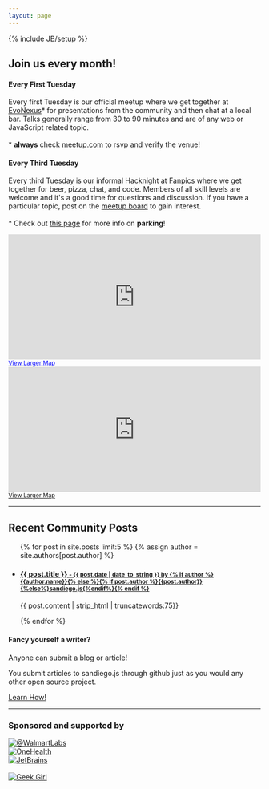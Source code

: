 ```yaml
---
layout: page
---
```

{% include JB/setup %}

<h2 class="center"> Join us every month!</h2>

<div class="row">
  <div class="span6">
  <h4>Every First Tuesday</h4>
  <p>
  Every first Tuesday is our official meetup where we get together at <a href="https://www.commnexus.org/incubator/">EvoNexus</a>* for
  presentations from the community and then chat at a local bar. Talks generally range
  from 30 to 90 minutes and are of any web or JavaScript related topic.<br><br>
  * <strong>always</strong> check <a href="http://www.meetup.com/sandiegojs/">meetup.com</a> to rsvp and verify the venue!
  </p>
  </div>
  <div class="span6">
  <h4>Every Third Tuesday</h4>
  <p>
  Every third Tuesday is our informal Hacknight at <a href="https://www.fanpics.com/">Fanpics</a> where we get together for beer, pizza, chat,
  and code. Members of all skill levels are welcome and it's a good time for questions
  and discussion. If you have a particular topic, post on the <a href="http://www.meetup.com/sandiegojs/">meetup board</a> to gain interest.<br><br>
  * Check out <a href="{{BASE_PATH}}/hacknight.html">this page</a> for more info on <b>parking</b>!
  </p>
  </div>
</div>

<div class="row">
  <div class="span6">
   <iframe width="100%" height="250" frameborder="0" scrolling="no" marginheight="0" marginwidth="0" src="https://www.google.com/maps/embed?pb=!1m18!1m12!1m3!1d3356.903190390947!2d-117.16459374999997!3d32.715200099999954!2m3!1f0!2f0!3f0!3m2!1i1024!2i768!4f13.1!3m3!1m2!1s0x80d954a8332298fb%3A0x6cc354fb420c0140!2sEvoNexus+Downtown+Incubator!5e0!3m2!1sen!2sus!4v1393870861070" style="color:#0000FF;text-align:left">ignore</iframe><br /><small><a href="https://www.google.com/maps/embed?pb=!1m18!1m12!1m3!1d3356.903190390947!2d-117.16459374999997!3d32.715200099999954!2m3!1f0!2f0!3f0!3m2!1i1024!2i768!4f13.1!3m3!1m2!1s0x80d954a8332298fb%3A0x6cc354fb420c0140!2sEvoNexus+Downtown+Incubator!5e0!3m2!1sen!2sus!4v1393870861070" style="color:#0000FF;text-align:left" style="color:#0000FF;text-align:left">View Larger Map</a></small>
  </div>
  <div class="span6">
    <iframe src="https://www.google.com/maps/embed?pb=!1m14!1m8!1m3!1d3355.905228814077!2d-117.1836484!3d32.741707100000006!3m2!1i1024!2i768!4f13.1!3m3!1m2!1s0x80deab2fc24b6337%3A0x2a9f5ed8e91c0508!2s2150+Washington+St!5e0!3m2!1sen!2sus!4v1401393363679" width="100%" height="250" frameborder="0" style="border:0"></iframe><br /><small><a href="https://www.google.com/maps/embed?pb=!1m14!1m8!1m3!1d3355.905228814077!2d-117.1836484!3d32.741707100000006!3m2!1i1024!2i768!4f13.1!3m3!1m2!1s0x80deab2fc24b6337%3A0x2a9f5ed8e91c0508!2s2150+Washington+St!5e0!3m2!1sen!2sus!4v1401393363679">View Larger Map</a></small>
  </div>
</div>

<hr>

<div class="row">
  <div class="span8">
    <h2>Recent Community Posts</h2>
    <ul class="posts">
      {% for post in site.posts limit:5 %}
      {% assign author = site.authors[post.author] %}
      <li>
      <div>
        <a href="{{ BASE_PATH }}{{ post.url }}"><h4>{{ post.title }}
          <small> - {{ post.date | date_to_string }} by {% if author %}{{author.name}}{% else %}{% if post.author %}{{post.author}}{%else%}sandiego.js{%endif%}{% endif %}</small>
          </h4>
        </a>
        <div class="post-content">
          <p>{{ post.content | strip_html | truncatewords:75}}</p>
        </div>
      </div>
      </li>
      {% endfor %}
    </ul>
  </div>
  <div class="span4">
    <div class="well">
      <h4>Fancy yourself a writer?</h4>
      <p>
        Anyone can submit a blog or article!
      </p>
      <p>
        You submit articles to sandiego.js through github just as you would any other open source project.
      </p>
      <p>
        <a href="github.html">Learn How!</a>
      </p>
    </div>
  </div>
</div>

<hr>

### Sponsored and supported by

<div class="b-sponsors">
  <div class="row">
    <div class="span4">
      <a href="http://www.walmartlabs.com/"><img src="{{ASSET_PATH}}/img/brands/walmartlabs.png" alt="@WalmartLabs" class="logo logo-walmartlabs"></a>
    </div>
    <div class="span4">
      <a href="http://github.com/onehealth/"><img src="{{ASSET_PATH}}/img/brands/fashioningchange.png" alt="OneHealth" class="logo logo-fc"></a>
    </div>
    <div class="span4">
      <!--<a href="http://3rdspace.co/"><img src="{{ASSET_PATH}}/img/brands/3rdspace.png" alt="3rdSpace" class="logo logo-3rdspace"></a>-->
      <a href="http://jetbrains.com/"><img src="{{ASSET_PATH}}/img/brands/jetbrains.gif" alt="JetBrains" class="logo logo-jetbrains"></a>
    </div>
  </div>
  <div class="row">
    <div class="span4">&nbsp;</div>
    <div class="span4">
      <a href="http://geekgirlcamp.com/"><img src="{{ASSET_PATH}}/img/brands/geekgirl.png" alt="Geek Girl" class="logo"></a>
    </div>
    <div class="span4">&nbsp;</div>
  </div>
</div>

[meetup]: http://www.meetup.com/sandiegojs/ "Meetup.com page"
[github]: https://github.com/sandiegojs/sandiegojs.github.com "Sandiego.js Github site"
[issues]: https://github.com/sandiegojs/sandiegojs.github.com/issues "Sandiego.js issue tracker"
[3rdspace]: http://3rdspace.co/ "3rdSpace"
